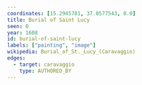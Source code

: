 ```yaml
---
coordinates: [15.2945781, 37.0577543, 0.0]
title: Burial of Saint Lucy
seen: 0
year: 1608
id: burial-of-saint-lucy
labels: ["painting", "image"]
wikipedia: Burial_of_St._Lucy_(Caravaggio)
edges:
  - target: caravaggio
    type: AUTHORED_BY
---
```

